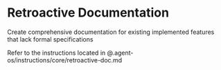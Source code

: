 # Retroactive Documentation

Create comprehensive documentation for existing implemented features that lack formal specifications

Refer to the instructions located in @.agent-os/instructions/core/retroactive-doc.md